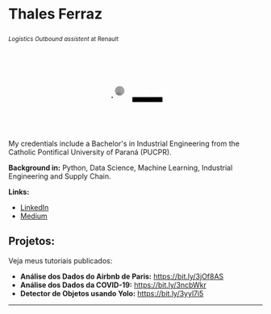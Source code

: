 # Thales Ferraz
<sub>*Logistics Outbound assistent* at Renault</sub>

<p align="center"><img alt="Colaboratory logo" width="32%" src="https://github.com/FerrazThales/FerrazThales/blob/main/logo_gif.gif?raw=true"></p>

My credentials include a Bachelor's in Industrial Engineering from the Catholic Pontifical University of Paraná (PUCPR).

**Background in:** Python, Data Science, Machine Learning, Industrial Engineering and Supply Chain.

**Links:**
* [LinkedIn](https://www.linkedin.com/in/thalesdefreitasferraz/)
* [Medium](https://thalesferraz.medium.com/)


## Projetos:
Veja meus tutoriais publicados:

* **Análise dos Dados do Airbnb de Paris:** https://bit.ly/3jOf8AS
* **Análise dos Dados da COVID-19:** https://bit.ly/3ncbWkr
* **Detector de Objetos usando Yolo:** https://bit.ly/3yyl7i5

---

